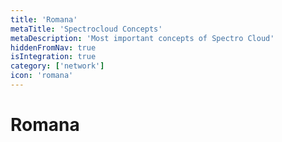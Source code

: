 ```yaml
---
title: 'Romana'
metaTitle: 'Spectrocloud Concepts'
metaDescription: 'Most important concepts of Spectro Cloud'
hiddenFromNav: true
isIntegration: true
category: ['network']
icon: 'romana'
---
```


# Romana
